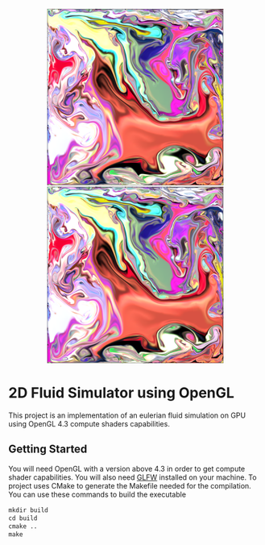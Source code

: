 <p align="center">
  <img width="350" height="350" src="images/simple_fluid.png">
  <img width="350" height="350" src="images/splats.png">
</p>

# 2D Fluid Simulator using OpenGL

This project is an implementation of an eulerian fluid simulation on GPU using OpenGL 4.3 compute shaders capabilities.

## Getting Started
You will need OpenGL with a version above 4.3 in order to get compute shader capabilities. You will also need [GLFW](https://www.glfw.org/) installed on your machine. To project uses CMake to generate the Makefile needed for the compilation. You can use these commands to build the executable

```
mkdir build
cd build
cmake ..
make
```

